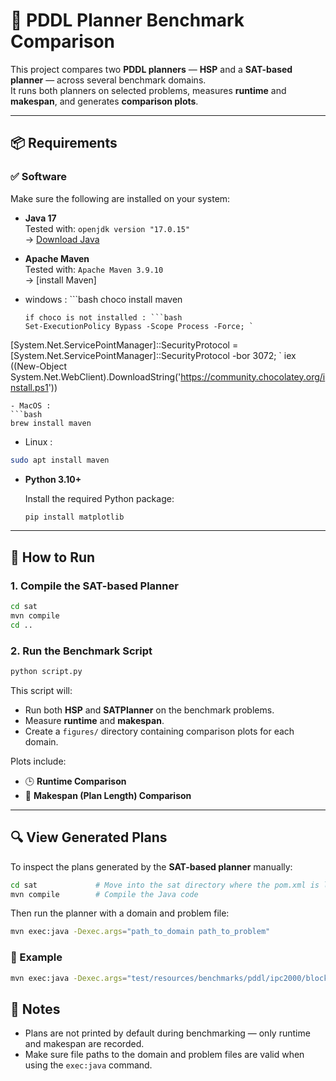 # 🧠 PDDL Planner Benchmark Comparison

This project compares two **PDDL planners** — **HSP** and a **SAT-based planner** — across several benchmark domains.  
It runs both planners on selected problems, measures **runtime** and **makespan**, and generates **comparison plots**.

---

## 📦 Requirements

### ✅ Software

Make sure the following are installed on your system:

- **Java 17**  
  Tested with: `openjdk version "17.0.15"`  
  → [Download Java](https://adoptium.net/en-GB/temurin/releases/)

- **Apache Maven**  
  Tested with: `Apache Maven 3.9.10`  
  → [install Maven]
- windows : ```bash
  choco install maven
  ```
  if choco is not installed : ```bash
  Set-ExecutionPolicy Bypass -Scope Process -Force; `
[System.Net.ServicePointManager]::SecurityProtocol = [System.Net.ServicePointManager]::SecurityProtocol -bor 3072; `
iex ((New-Object System.Net.WebClient).DownloadString('https://community.chocolatey.org/install.ps1'))
  ```
- MacOS : 
```bash
  brew install maven
  ```

- Linux : 
```bash
sudo apt install maven
  ```

- **Python 3.10+**  

  Install the required Python package: 

  ```bash
  pip install matplotlib
  ```

---

## 🚀 How to Run

### 1. Compile the SAT-based Planner

```bash
cd sat
mvn compile
cd ..
```

### 2. Run the Benchmark Script

```bash
python script.py
```

This script will:
- Run both **HSP** and **SATPlanner** on the benchmark problems.
- Measure **runtime** and **makespan**.
- Create a `figures/` directory containing comparison plots for each domain.

Plots include:
- 🕒 **Runtime Comparison**
- 📏 **Makespan (Plan Length) Comparison**

---

## 🔍 View Generated Plans

To inspect the plans generated by the **SAT-based planner** manually:

```bash
cd sat             # Move into the sat directory where the pom.xml is located
mvn compile        # Compile the Java code
```

Then run the planner with a domain and problem file:

```bash
mvn exec:java -Dexec.args="path_to_domain path_to_problem"
```

### 🔧 Example

```bash
mvn exec:java -Dexec.args="test/resources/benchmarks/pddl/ipc2000/blocks/strips-typed/domain.pddl test/resources/benchmarks/pddl/ipc2000/blocks/strips-typed/p001.pddl"
```


## 📌 Notes

- Plans are not printed by default during benchmarking — only runtime and makespan are recorded.
- Make sure file paths to the domain and problem files are valid when using the `exec:java` command.


